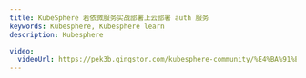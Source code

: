 ```yaml
---
title: KubeSphere 若依微服务实战部署上云部署 auth 服务
keywords: Kubesphere, Kubesphere learn
description: Kubesphere

video:
  videoUrl: https://pek3b.qingstor.com/kubesphere-community/%E4%BA%91%E5%8E%9F%E7%94%9F%E5%AE%9E%E6%88%98/104%E3%80%81Kubernetes%E5%BA%94%E7%94%A8%E9%83%A8%E7%BD%B2%E5%AE%9E%E6%88%98-Java%E5%BE%AE%E6%9C%8D%E5%8A%A1%E4%B8%8A%E4%BA%91-auth%E4%B8%8A%E4%BA%91.mp4
---
```

